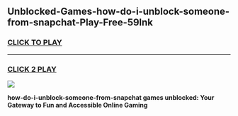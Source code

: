 
## Unblocked-Games-how-do-i-unblock-someone-from-snapchat-Play-Free-59lnk
<h3>
<a href="https://premium76.site?title=how-do-i-unblock-someone-from-snapchat&ref=21A">CLICK TO PLAY</a></h3>
<hr>

<h3>
<a href="https://premium76.site?title=how-do-i-unblock-someone-from-snapchat&ref=21A">CLICK 2 PLAY</a>
  
</h3>

<a href="https://premium76.site?title=how-do-i-unblock-someone-from-snapchat&ref=21A"><img src="https://clearcache.store/games.png"></a>


**how-do-i-unblock-someone-from-snapchat games unblocked: Your Gateway to Fun and Accessible Online Gaming**
